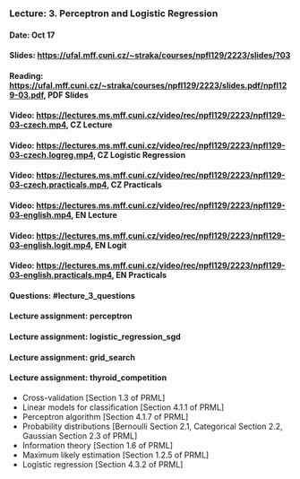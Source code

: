 ### Lecture: 3. Perceptron and Logistic Regression
#### Date: Oct 17
#### Slides: https://ufal.mff.cuni.cz/~straka/courses/npfl129/2223/slides/?03
#### Reading: https://ufal.mff.cuni.cz/~straka/courses/npfl129/2223/slides.pdf/npfl129-03.pdf, PDF Slides
#### Video: https://lectures.ms.mff.cuni.cz/video/rec/npfl129/2223/npfl129-03-czech.mp4, CZ Lecture
#### Video: https://lectures.ms.mff.cuni.cz/video/rec/npfl129/2223/npfl129-03-czech.logreg.mp4, CZ Logistic Regression
#### Video: https://lectures.ms.mff.cuni.cz/video/rec/npfl129/2223/npfl129-03-czech.practicals.mp4, CZ Practicals
#### Video: https://lectures.ms.mff.cuni.cz/video/rec/npfl129/2223/npfl129-03-english.mp4, EN Lecture
#### Video: https://lectures.ms.mff.cuni.cz/video/rec/npfl129/2223/npfl129-03-english.logit.mp4, EN Logit
#### Video: https://lectures.ms.mff.cuni.cz/video/rec/npfl129/2223/npfl129-03-english.practicals.mp4, EN Practicals
#### Questions: #lecture_3_questions
#### Lecture assignment: perceptron
#### Lecture assignment: logistic_regression_sgd
#### Lecture assignment: grid_search
#### Lecture assignment: thyroid_competition

- Cross-validation [Section 1.3 of PRML]
- Linear models for classification [Section 4.1.1 of PRML]
- Perceptron algorithm [Section 4.1.7 of PRML]
- Probability distributions [Bernoulli Section 2.1, Categorical Section 2.2, Gaussian Section 2.3 of PRML]
- Information theory [Section 1.6 of PRML]
- Maximum likely estimation [Section 1.2.5 of PRML]
- Logistic regression [Section 4.3.2 of PRML]
